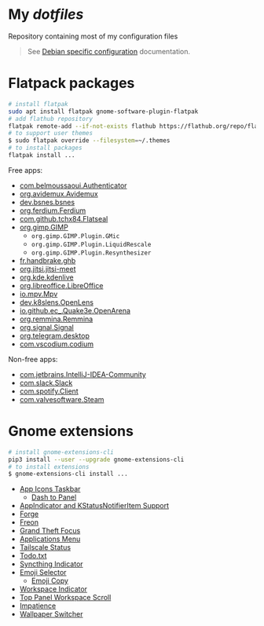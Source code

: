 # My _dotfiles_

Repository containing most of my configuration files

> See [Debian specific configuration](./debian/apt.md) documentation.

# Flatpack packages

```sh
# install flatpak
sudo apt install flatpak gnome-software-plugin-flatpak
# add flathub repository
flatpak remote-add --if-not-exists flathub https://flathub.org/repo/flathub.flatpakrepo
# to support user themes
$ sudo flatpak override --filesystem=~/.themes
# to install packages
flatpak install ...
```

Free apps:

- [com.belmoussaoui.Authenticator](https://flathub.org/apps/details/com.belmoussaoui.Authenticator)
- [org.avidemux.Avidemux](https://flathub.org/apps/details/org.avidemux.Avidemux)
- [dev.bsnes.bsnes](https://flathub.org/apps/details/dev.bsnes.bsnes)
- [org.ferdium.Ferdium](https://flathub.org/apps/details/org.ferdium.Ferdium)
- [com.github.tchx84.Flatseal](https://flathub.org/apps/details/com.github.tchx84.Flatseal)
- [org.gimp.GIMP](https://flathub.org/apps/details/org.gimp.GIMP)
  - `org.gimp.GIMP.Plugin.GMic`
  - `org.gimp.GIMP.Plugin.LiquidRescale`
  - `org.gimp.GIMP.Plugin.Resynthesizer`
- [fr.handbrake.ghb](https://flathub.org/apps/details/fr.handbrake.ghb)
- [org.jitsi.jitsi-meet](https://flathub.org/apps/details/org.jitsi.jitsi-meet)
- [org.kde.kdenlive](https://flathub.org/apps/details/org.kde.kdenlive)
- [org.libreoffice.LibreOffice](https://flathub.org/apps/details/org.libreoffice.LibreOffice)
- [io.mpv.Mpv](https://flathub.org/apps/details/io.mpv.Mpv)
- [dev.k8slens.OpenLens](https://flathub.org/apps/details/dev.k8slens.OpenLens)
- [io.github.ec\_.Quake3e.OpenArena](https://flathub.org/apps/details/io.github.ec_.Quake3e.OpenArena)
- [org.remmina.Remmina](https://flathub.org/apps/details/org.remmina.Remmina)
- [org.signal.Signal](https://flathub.org/apps/details/org.signal.Signal)
- [org.telegram.desktop](https://flathub.org/apps/details/org.telegram.desktop)
- [com.vscodium.codium](https://flathub.org/apps/details/com.vscodium.codium)

Non-free apps:

- [com.jetbrains.IntelliJ-IDEA-Community](https://flathub.org/apps/details/com.jetbrains.IntelliJ-IDEA-Community)
- [com.slack.Slack](https://flathub.org/apps/details/com.slack.Slack)
- [com.spotify.Client](https://flathub.org/apps/details/com.spotify.Client)
- [com.valvesoftware.Steam](https://flathub.org/apps/details/com.valvesoftware.Steam)

# Gnome extensions

```sh
# install gnome-extensions-cli
pip3 install --user --upgrade gnome-extensions-cli
# to install extensions
$ gnome-extensions-cli install ...
```

- [App Icons Taskbar](https://extensions.gnome.org/extension/4944/app-icons-taskbar/)
  - [Dash to Panel](https://extensions.gnome.org/extension/1160/dash-to-panel/)
- [AppIndicator and KStatusNotifierItem Support](https://extensions.gnome.org/extension/615/appindicator-support/)
- [Forge](https://extensions.gnome.org/extension/4481/forge/)
- [Freon](https://extensions.gnome.org/extension/841/freon/)
- [Grand Theft Focus](https://extensions.gnome.org/extension/5410/grand-theft-focus/)
- [Applications Menu](https://extensions.gnome.org/extension/6/applications-menu/)
- [Tailscale Status](https://extensions.gnome.org/extension/5112/tailscale-status/)
- [Todo.txt](https://extensions.gnome.org/extension/570/todotxt/)
- [Syncthing Indicator](https://extensions.gnome.org/extension/1070/syncthing-indicator/)
- [Emoji Selector](https://extensions.gnome.org/extension/1162/emoji-selector/)
  - [Emoji Copy](https://extensions.gnome.org/extension/6242/emoji-copy/)
- [Workspace Indicator](https://extensions.gnome.org/extension/21/workspace-indicator/)
- [Top Panel Workspace Scroll](https://extensions.gnome.org/extension/701/top-panel-workspace-scroll/)
- [Impatience](https://extensions.gnome.org/extension/277/impatience/)
- [Wallpaper Switcher](https://extensions.gnome.org/extension/4812/wallpaper-switcher/)
